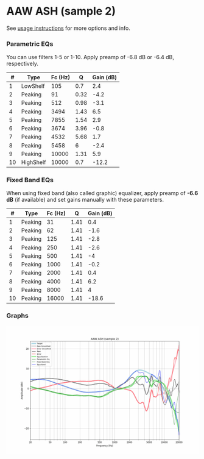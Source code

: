 # AAW ASH (sample 2)
See [usage instructions](https://github.com/jaakkopasanen/AutoEq#usage) for more options and info.

### Parametric EQs
You can use filters 1-5 or 1-10. Apply preamp of -6.8 dB or -6.4 dB, respectively.

|   # | Type      |   Fc (Hz) |    Q |   Gain (dB) |
|-----|-----------|-----------|------|-------------|
|   1 | LowShelf  |       105 | 0.7  |         2.4 |
|   2 | Peaking   |        91 | 0.32 |        -4.2 |
|   3 | Peaking   |       512 | 0.98 |        -3.1 |
|   4 | Peaking   |      3494 | 1.43 |         6.5 |
|   5 | Peaking   |      7855 | 1.54 |         2.9 |
|   6 | Peaking   |      3674 | 3.96 |        -0.8 |
|   7 | Peaking   |      4532 | 5.68 |         1.7 |
|   8 | Peaking   |      5458 | 6    |        -2.4 |
|   9 | Peaking   |     10000 | 1.31 |         5.9 |
|  10 | HighShelf |     10000 | 0.7  |       -12.2 |

### Fixed Band EQs
When using fixed band (also called graphic) equalizer, apply preamp of **-6.6 dB** (if available) and set gains manually with these parameters.

|   # | Type    |   Fc (Hz) |    Q |   Gain (dB) |
|-----|---------|-----------|------|-------------|
|   1 | Peaking |        31 | 1.41 |         0.4 |
|   2 | Peaking |        62 | 1.41 |        -1.6 |
|   3 | Peaking |       125 | 1.41 |        -2.8 |
|   4 | Peaking |       250 | 1.41 |        -2.6 |
|   5 | Peaking |       500 | 1.41 |        -4   |
|   6 | Peaking |      1000 | 1.41 |        -0.2 |
|   7 | Peaking |      2000 | 1.41 |         0.4 |
|   8 | Peaking |      4000 | 1.41 |         6.2 |
|   9 | Peaking |      8000 | 1.41 |         4   |
|  10 | Peaking |     16000 | 1.41 |       -18.6 |

### Graphs
![](./AAW%20ASH%20(sample%202).png)
